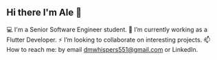 ## Hi there I'm Ale 👋
💻 I'm a Senior Software Engineer student.
🔭 I’m currently working as a Flutter Developer.
⚡ I’m looking to collaborate on interesting projects.
📫 How to reach me: by email dmwhispers551@gmail.com or LinkedIn.
<!--
**aleMartin99/aleMartin99** is a ✨ _special_ ✨ repository because its `README.md` (this file) appears on your GitHub profile.

Here are some ideas to get you started:

- 🔭 I’m currently working on ...
- 🌱 I’m currently learning ...
- 👯 I’m looking to collaborate on ...
- 🤔 I’m looking for help with ...
- 💬 Ask me about ...
- 📫 How to reach me: 
- 😄 Pronouns: ...
- ⚡ Fun fact: ...
-->

